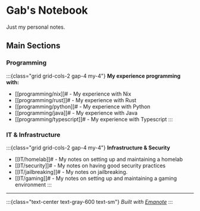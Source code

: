 # Gab's Notebook

Just my personal notes.

## Main Sections

### Programming

:::{class="grid grid-cols-2 gap-4 my-4"}
**My experience programming with:**

- [[programming/nix]]# - My experience with Nix
- [[programming/rust]]# - My experience with Rust
- [[programming/python]]# - My experience with Python
- [[programming/java]]# - My experience with Java
- [[programming/typescript]]# - My experience with Typescript
:::

### IT & Infrastructure

:::{class="grid grid-cols-2 gap-4 my-4"}
**Infrastructure & Security**

- [[IT/homelab]]# - My notes on setting up and maintaining a homelab
- [[IT/security]]# - My notes on having good security practices
- [[IT/jailbreaking]]# - My notes on jailbreaking.
- [[IT/gaming]]# - My notes on setting up and maintaining a gaming environment
:::

---

:::{class="text-center text-gray-600 text-sm"}
*Built with [Emanote](https://emanote.srid.ca)*
:::
